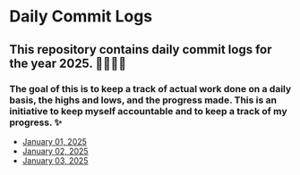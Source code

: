 # Daily Commit Logs

## This repository contains daily commit logs for the year 2025. 🧑🏻‍💻🚀
### The goal of this is to keep a track of actual work done on a daily basis, the highs and lows, and the progress made. This is an initiative to keep myself accountable and to keep a track of my progress. ✨

- [January 01, 2025](logs/2025-01-01/LOG.md)
- [January 02, 2025](logs/2025-01-02/LOG.md)
- [January 03, 2025](logs/2025-01-03/LOG.md)
